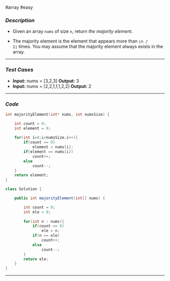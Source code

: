 #array  #easy  
### *Description*  ###

-  Given an array `nums` of size `n`, return _the majority element_.

- The majority element is the element that appears more than `⌊n / 2⌋` times. You may assume that the majority element always exists in the array.
---
### *Test Cases* ###

- **Input:** nums = [3,2,3]
	**Output:** 3
- **Input:** nums = [2,2,1,1,1,2,2]
	**Output:** 2


---
### *Code* ###

```c
int majorityElement(int* nums, int numsSize) {

    int count = 0;
    int element = 0;
    
    for(int i=0;i<numsSize;i++){
        if(count == 0)
            element = nums[i];
        if(element == nums[i])
            count++;
        else
            count--;
    }
    return element;
}
```
```java
class Solution {

    public int majorityElement(int[] nums) {

        int count = 0;
        int ele = 0;
        
        for(int n : nums){
            if(count == 0)
                ele = n;
            if(n == ele)
                count++;
            else
                count--;
        }
        return ele;
    }
}
```
---